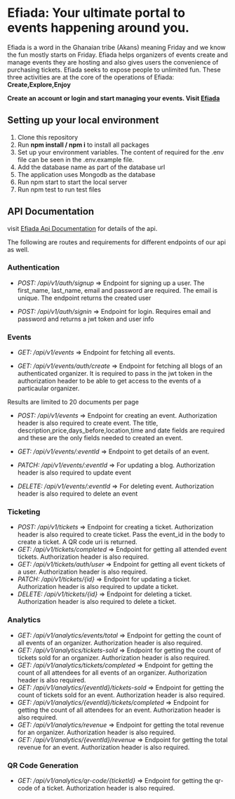 # Efiada: Your ultimate portal to events happening around you.

Efiada is a word in the Ghanaian tribe (Akans) meaning Friday and we know the fun mostly starts on Friday.
Efiada helps organizers of events create and manage events they are hosting and also gives users the convenience of purchasing tickets. Efiada seeks to expose people to unlimited fun.
These three activities are at the core of the operations of Efiada: **Create,Explore,Enjoy**

**Create an account or login and start managing your events. Visit [Efiada](https://efiada.netlify.app/)**

## Setting up your local environment

1. Clone this repository
2. Run **npm install / npm i** to install all packages
3. Set up your environment variables. The content of required for the .env file can be seen in the .env.example file.
4. Add the database name as part of the database url
5. The application uses Mongodb as the database
6. Run npm start to start the local server
7. Run npm test to run test files

## API Documentation

visit [Efiada Api Documentation](https://efiada.stoplight.io/docs/efiada/branches/main/48rhw5anw38he-eventful) for details of the api.

The following are routes and requirements for different endpoints of our api as well.

### Authentication

- _POST: /api/v1/auth/signup_ => Endpoint for signing up a user. The first_name, last_name, email and password are required. The email is unique. The endpoint returns the created user

- _POST: /api/v1/auth/signin_ => Endpoint for login. Requires email and password and returns a jwt token and user info

### Events

- _GET: /api/v1/events_ => Endpoint for fetching all events.

- _GET: /api/v1/events/auth/create_ => Endpoint for fetching all blogs of an authenticated organizer. It is required to pass in the jwt token in the authorization header to be able to get access to the events of a particaular organizer.

Results are limited to 20 documents per page

- _POST: /api/v1/events_ => Endpoint for creating an event. Authorization header is also required to create event. The title, description,price,days_before,location,time and date fields are required and these are the only fields needed to created an event.

- _GET: /api/v1/events/:eventId_ => Endpoint to get details of an event.

- _PATCH: /api/v1/events/:eventId_ => For updating a blog. Authorization header is also required to update event

- _DELETE: /api/v1/events/:eventId_ => For deleting event. Authorization header is also required to delete an event

### Ticketing

- _POST: /api/v1/tickets_ => Endpoint for creating a ticket. Authorization header is also required to create ticket. Pass the event_id in the body to create a ticket. A QR code uri is returned.
- _GET: /api/v1/tickets/completed_ => Endpoint for getting all attended event tickets. Authorization header is also required.
- _GET: /api/v1/tickets/auth/user_ => Endpoint for getting all event tickets of a user. Authorization header is also required.
- _PATCH: /api/v1/tickets/{id}_ => Endpoint for updating a ticket. Authorization header is also required to update a ticket.
- _DELETE: /api/v1/tickets/{id}_ => Endpoint for deleting a ticket. Authorization header is also required to delete a ticket.

### Analytics

- _GET: /api/v1/analytics/events/total_ => Endpoint for getting the count of all events of an organizer. Authorization header is also required.
- _GET: /api/v1/analytics/tickets-sold_ => Endpoint for getting the count of tickets sold for an organizer. Authorization header is also required.
- _GET: /api/v1/analytics/tickets/completed_ => Endpoint for getting the count of all attendees for all events of an organizer. Authorization header is also required.
- _GET: /api/v1/analytics/{eventId}/tickets-sold_ => Endpoint for getting the count of tickets sold for an event. Authorization header is also required.
- _GET: /api/v1/analytics/{eventId}/tickets/completed_ => Endpoint for getting the count of all attendees for an event. Authorization header is also required.
- _GET: /api/v1/analytics/revenue_ => Endpoint for getting the total revenue for an organizer. Authorization header is also required.
- _GET: /api/v1/analytics/{eventId}/revenue_ => Endpoint for getting the total revenue for an event. Authorization header is also required.

### QR Code Generation

- _GET: /api/v1/analytics/qr-code/{ticketId}_ => Endpoint for getting the qr-code of a ticket. Authorization header is also required.
